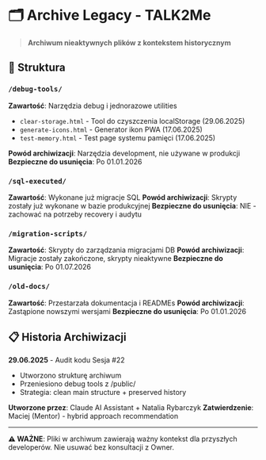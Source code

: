 # 🗂️ Archive Legacy - TALK2Me

> **Archiwum nieaktywnych plików z kontekstem historycznym**

## 📁 Struktura

### `/debug-tools/`
**Zawartość**: Narzędzia debug i jednorazowe utilities
- `clear-storage.html` - Tool do czyszczenia localStorage (29.06.2025)
- `generate-icons.html` - Generator ikon PWA (17.06.2025) 
- `test-memory.html` - Test page systemu pamięci (17.06.2025)

**Powód archiwizacji**: Narzędzia development, nie używane w produkcji
**Bezpieczne do usunięcia**: Po 01.01.2026

### `/sql-executed/`
**Zawartość**: Wykonane już migracje SQL
**Powód archiwizacji**: Skrypty zostały już wykonane w bazie produkcyjnej
**Bezpieczne do usunięcia**: NIE - zachować na potrzeby recovery i audytu

### `/migration-scripts/`
**Zawartość**: Skrypty do zarządzania migracjami DB
**Powód archiwizacji**: Migracje zostały zakończone, skrypty nieaktywne
**Bezpieczne do usunięcia**: Po 01.07.2026

### `/old-docs/`
**Zawartość**: Przestarzała dokumentacja i READMEs
**Powód archiwizacji**: Zastąpione nowszymi wersjami
**Bezpieczne do usunięcia**: Po 01.01.2026

## 📋 Historia Archiwizacji

**29.06.2025** - Audit kodu Sesja #22
- Utworzono strukturę archiwum
- Przeniesiono debug tools z /public/
- Strategia: clean main structure + preserved history

**Utworzone przez**: Claude AI Assistant + Natalia Rybarczyk
**Zatwierdzenie**: Maciej (Mentor) - hybrid approach recommendation

---
**⚠️ WAŻNE**: Pliki w archiwum zawierają ważny kontekst dla przyszłych developerów. Nie usuwać bez konsultacji z Owner.